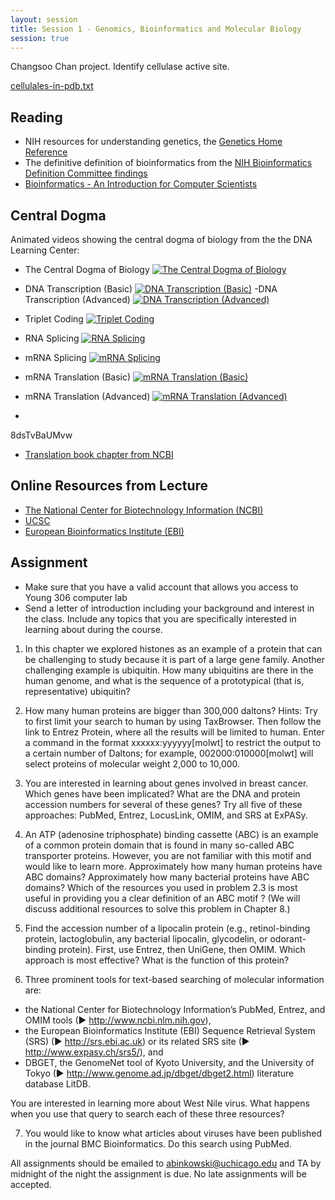 ```yaml
---
layout: session
title: Session 1 - Genomics, Bioinformatics and Molecular Biology
session: true
---
```


Changsoo Chan project.  Identify cellulase active site.

[cellulales-in-pdb.txt](cellulases-in-pdb.txt)


Reading
-------
* NIH resources for understanding genetics, the [Genetics Home Reference](http://ghr.nlm.nih.gov/handbook.pdf)
* The definitive definition of bioinformatics from the [NIH Bioinformatics Definition Committee findings](http://www.bisti.nih.gov/CompuBioDef.pdf)
* [Bioinformatics - An Introduction for Computer Scientists](http://cse.spsu.edu/mmurphy/bioinformatics/surveyarticleacm.pdf)

Central Dogma
-------------
Animated videos showing the central dogma of biology from the the DNA Learning Center:

- The Central Dogma of Biology [![The Central Dogma of Biology](http://img.youtube.com/vi/9kOGOY7vthk/0.jpg)](http://www.youtube.com/watch?v=9kOGOY7vthk)
- DNA Transcription (Basic) [![DNA Transcription (Basic)](http://img.youtube.com/vi/5MfSYnItYvg/0.jpg)](http://www.youtube.com/watch?v=5MfSYnItYvg)
-DNA Transcription (Advanced) [![DNA Transcription (Advanced)](http://img.youtube.com/vi/SMtWvDbfHLo/0.jpg)](http://www.youtube.com/watch?v=SMtWvDbfHLo)
- Triplet Coding [![Triplet Coding](http://img.youtube.com/vi/rW8NKvQQ8P4/0.jpg)](http://www.youtube.com/watch?v=rW8NKvQQ8P4)
- RNA Splicing [![RNA Splicing](http://img.youtube.com/vi/aVgwr0QpYNE/0.jpg)](http://www.youtube.com/watch?v=aVgwr0QpYNE)
- mRNA Splicing [![mRNA Splicing](http://img.youtube.com/vi/hV6NSHjTR1s/0.jpg)](http://www.youtube.com/watch?v=hV6NSHjTR1s)
- mRNA Translation (Basic) [![mRNA Translation (Basic)](http://img.youtube.com/vi/8dsTvBaUMvw/0.jpg)](http://www.youtube.com/watch?v=8dsTvBaUMvw)
- mRNA Translation (Advanced) [![mRNA Translation (Advanced)](http://img.youtube.com/vi/TfYf_rPWUdY/0.jpg)](http://www.youtube.com/watch?v=TfYf_rPWUdY)




-
8dsTvBaUMvw


* [Translation book chapter from NCBI](http://www.ncbi.nlm.nih.gov/books/NBK9849/#A1178)


Online Resources from Lecture
-----------------------------

* [The National Center for Biotechnology Information (NCBI)](http://www.ncbi.nlm.nih.gov/)
* [UCSC](http://www.ebi.ac.uk/)
* [European Bioinformatics Institute (EBI)](http://genome.ucsc.edu/)


Assignment
----------

* Make sure that you have a valid account that allows you access to Young 306 computer lab
* Send a letter of introduction including your background and interest in the class.  Include any topics that you are specifically interested in learning about during the course.

1. In this chapter we explored histones as an example of a protein that can be challenging to study because it is part of a large gene family. Another challenging example is ubiquitin. How many ubiquitins are there in the human genome, and what is the sequence of a prototypical (that is, representative) ubiquitin? 

2. How many human proteins are bigger than 300,000 daltons? Hints: Try to first limit your search to human by using TaxBrowser. Then follow the link to Entrez Protein, where all the results will be limited to human. Enter a command in the format xxxxxx:yyyyyy[molwt] to restrict the output to a certain number of Daltons; for example, 002000:010000[molwt] will select proteins of molecular weight 2,000 to 10,000.

3. You are interested in learning about genes involved in breast cancer. Which genes have been implicated? What are the DNA and protein accession numbers for several of these genes? Try all five of these approaches: PubMed, Entrez, LocusLink, OMIM, and SRS at ExPASy.

4. An ATP (adenosine triphosphate) binding cassette (ABC) is an example of a common protein domain that is found in many so-called ABC transporter proteins. However, you are not familiar with this motif and would like to learn more. Approximately how many human proteins have ABC domains? Approximately how many bacterial proteins have ABC domains? Which of the resources you used in problem 2.3 is most useful in providing you a clear definition of an ABC motif ? (We will discuss additional resources to solve this problem in Chapter 8.)

5. Find the accession number of a lipocalin protein (e.g., retinol-binding protein, lactoglobulin, any bacterial lipocalin, glycodelin, or odorant-binding protein). First, use Entrez, then UniGene, then OMIM. Which approach is most effective? What is the function of this protein?

6. Three prominent tools for text-based searching of molecular information are:
  - the National Center for Biotechnology Information’s PubMed, Entrez, and OMIM tools (► http://www.ncbi.nlm.nih.gov),
  - the European Bioinformatics Institute (EBI) Sequence Retrieval System (SRS) (► http://srs.ebi.ac.uk) or its related SRS site (► http://www.expasy.ch/srs5/), and
  - DBGET, the GenomeNet tool of Kyoto University, and the University of Tokyo (► http://www.genome.ad.jp/dbget/dbget2.html) literature database LitDB.

  You are interested in learning more about West Nile virus. What happens when you use that query to search each of these three resources?


7. You would like to know what articles about viruses have been published in the journal BMC Bioinformatics. Do this search using PubMed.



All assignments should be emailed to abinkowski@uchicago.edu and TA by midnight of the night the assignment is due.  No late assignments will be accepted.
